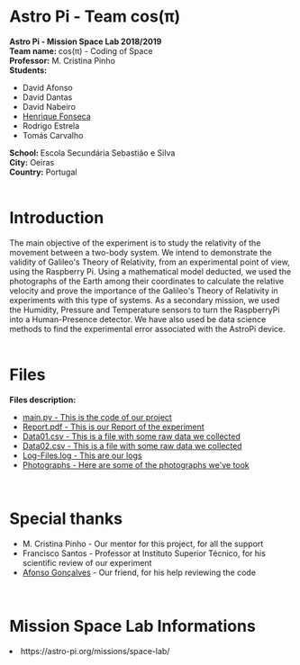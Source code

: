 # Astro Pi - Team cos(π)

<b> Astro Pi - Mission Space Lab 2018/2019 </b> <br>
<b> Team name: </b> cos(π) - Coding of Space <br>
<b> Professor:</b> M. Cristina Pinho <br>
<b> Students:</b> <br>
<ul>
<li> David Afonso <br>
<li> David Dantas <br>
<li> David Nabeiro <br>
<li> <a href="https://github.com/henrique-efonseca"> Henrique Fonseca </a> <br>
<li> Rodrigo Estrela <br>
<li> Tomás Carvalho<br>
</ul>
<b> School: </b> Escola Secundária Sebastião e Silva<br>
<b> City:</b> Oeiras <br>
<b> Country:</b> Portugal <br>
<br>


# Introduction
The main objective of the experiment is to study the relativity of the movement between a two-body system. We intend to demonstrate the validity of Galileo's Theory of Relativity, from an experimental point of view, using the Raspberry Pi. Using a mathematical model deducted, we used the photographs of the Earth among their coordinates to calculate the relative velocity and prove the importance of the Galileo's Theory of Relativity in experiments with this type of systems.  As a secondary mission, we used the Humidity, Pressure and Temperature sensors to turn the RaspberryPi into a Human-Presence detector. We have also used be data science methods to find the experimental error associated with the AstroPi device.
<br>
<br>

 



# Files   
 <b> Files description: </b> <br>
  <ul>
    <li> <a href="https://github.com/henrique-efonseca/AstroPi/blob/master/main.py"> main.py - This is the code of our project </a>  <br>
 <li> <a href="https://github.com/henrique-efonseca/AstroPi/blob/master/Report.pdf"> Report.pdf - This is our Report of the experiment</a>  <br>
    <li> <a href="https://github.com/henrique-efonseca/AstroPi/blob/master/Data01.csv"> Data01.csv - This is a file with some raw data we collected</a>  <br>
    <li> <a href="https://github.com/henrique-efonseca/AstroPi/blob/master/Data02.csv"> Data02.csv - This is a file with some raw data we collected </a>  <br>
    <li> <a href="https://github.com/henrique-efonseca/AstroPi/blob/master/Log-Files.log"> Log-Files.log - This are our logs</a>  <br>
    <li> <a href="https://github.com/henrique-efonseca/AstroPi/tree/master/Photographs"> Photographs - Here are some of the photographs we've took </a>  <br>  
   </ul>
   <br>
   
   
# Special thanks </b> <br>
  <ul>
    <li> M. Cristina Pinho - Our mentor for this project, for all the support<br>
    <li> Francisco Santos - Professor at Instituto Superior Técnico, for his scientific review of our experiment <br>
    <li> <a href="https://github.com/afonsocrg">Afonso Gonçalves</a> - Our friend, for his help reviewing the code    <br>
 </ul>
   <br>
   

# Mission Space Lab Informations
<li> https://astro-pi.org/missions/space-lab/ </li>



